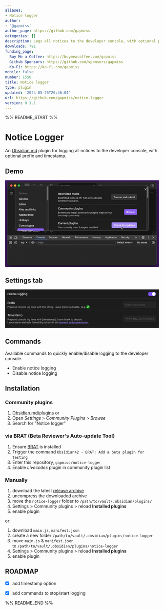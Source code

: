 ```yaml
---
aliases:
- Notice logger
author:
- '@gapmiss'
author_page: https://github.com/gapmiss
categories: []
description: Logs all notices to the developer console, with optional prefix and timestamp.
downloads: 791
funding_page:
  Buy Me a Coffee: https://buymeacoffee.com/gapmiss
  Github Sponsors: https://github.com/sponsors/gapmiss
  Ko-Fi: https://ko-fi.com/gapmiss
mobile: false
number: 1550
title: Notice logger
type: plugin
updated: '2024-05-26T20:46:04'
url: https://github.com/gapmiss/notice-logger
version: 0.1.1
---
```


%% README_START %%

# Notice Logger

An [Obsidian.md](https://obsidian.md) plugin for logging all notices to the developer console, with optional prefix and timestamp.

## Demo

![Demo screenshot](https://raw.githubusercontent.com/gapmiss/notice-logger/HEAD/resources/NOTICE-LOGGER-PLUGIN-Obsidian-v1.6.1-2024-05-26-10.57.33.gif)

## Settings tab

![Settings tab screenshot](https://raw.githubusercontent.com/gapmiss/notice-logger/HEAD/resources/NOTICE-LOGGER-PLUGIN-Obsidian-v1.6.1-2024-05-26-10.59.21.png)

## Commands

Available commands to quickly enable/disable logging to the developer console.

- Enable notice logging
- Disable notice logging

## Installation

### Community plugins

1. [Obsidian.md/plugins](https://obsidian.md/plugins?id=notice-logger) or
2. Open *Settings* > *Community Plugins* > *Browse*
3. Search for "Notice logger"

### via BRAT (Beta Reviewer's Auto-update Tool)

1. Ensure [BRAT](https://github.com/TfTHacker/obsidian42-brat) is installed
2. Trigger the command `Obsidian42 - BRAT: Add a beta plugin for testing`
3. Enter this repository, `gapmiss/notice-logger`
4. Enable _Livecodes_ plugin in community plugin list

### Manually

1. download the latest [release archive](https://github.com/gapmiss/notice-logger/releases/)
2. uncompress the downloaded archive
3. move the `notice-logger` folder to `/path/to/vault/.obsidian/plugins/`
4. Settings > Community plugins > reload **Installed plugins**
5. enable plugin

or:

1. download `main.js`, `manifest.json`
2. create a new folder `/path/to/vault/.obsidian/plugins/notice-logger`
3. move `main.js` & `manifest.json` to `/path/to/vault/.obsidian/plugins/notice-logger`
4. Settings > Community plugins > reload **Installed plugins**
5. enable plugin

## ROADMAP

- [X] add timestamp option
- [X] add commands to stop/start logging


%% README_END %%